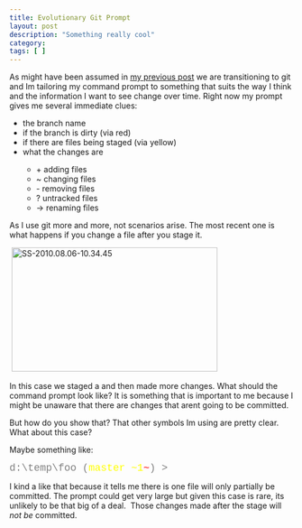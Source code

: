 ```yaml
---
title: Evolutionary Git Prompt
layout: post
description: "Something really cool"
category:
tags: [ ]
---
```



<p>As might have been assumed in <a href="/2010/07/27/my-colorful-git-prompt/">my previous post</a> we are transitioning to git and Im tailoring my command prompt to something that suits the way I think and the information I want to see change over time. Right now my prompt gives me several immediate clues:</p>  <ul>   <li> the branch name</li>    <li>if the branch is dirty (via red)</li>    <li>if there are files being staged (via yellow)</li>    <li>what the changes are</li>    <ul>     <li>+ adding files</li>      <li>~ changing files</li>      <li>- removing files</li>      <li>? untracked files</li>      <li>-&gt; renaming files</li>   </ul> </ul>  <p>As I use git more and more, not scenarios arise. The most recent one is what happens if you change a file after you stage it.</p>  <p>&#160;<a href="/wp-content/uploads/2010/08/SS2010.08.0610.34.45.png"><img style="border-bottom: 0px; border-left: 0px; display: inline; border-top: 0px; border-right: 0px" title="SS-2010.08.06-10.34.45" border="0" alt="SS-2010.08.06-10.34.45" src="/wp-content/uploads/2010/08/SS2010.08.0610.34.45_thumb.png" width="365" height="220" /></a></p>  <p>In this case we staged a and then made more changes. What should the command prompt look like? It is something that is important to me because I might be unaware that there are changes that arent going to be committed.&#160; </p>  <p>But how do you show that? That other symbols Im using are pretty clear. What about this case?</p>  <p>Maybe something like:</p>  <p><font color="#808080" size="4" face="Courier">d:\temp\foo (<font color="#ffff00">master ~1</font><font color="#ff0000">~</font>) &gt;</font></p>  <p>I kind a like that because it tells me there is one file will only partially be committed. The prompt could get very large but given this case is rare, its unlikely to be that big of a deal.&#160; Those changes made after the stage will <em>not be </em>committed.</p>
